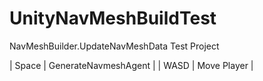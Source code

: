 # UnityNavMeshBuildTest

NavMeshBuilder.UpdateNavMeshData Test Project


| Space | GenerateNavmeshAgent |
| WASD | Move Player |
